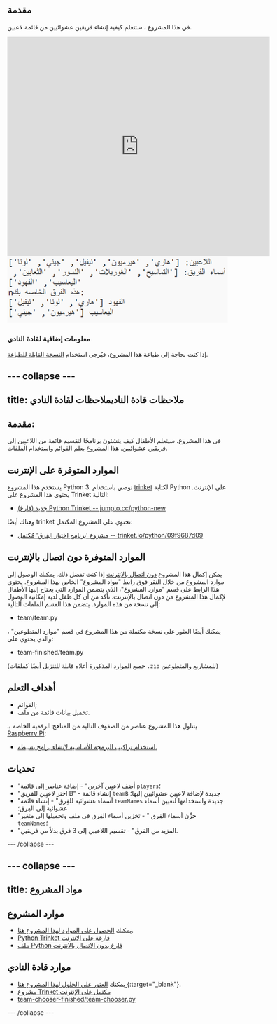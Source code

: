 ## مقدمة

في هذا المشروع ، ستتعلم كيفية إنشاء فريقين عشوائيين من قائمة لاعبين.

<div class="trinket">
  <iframe src="https://trinket.io/embed/python/09f9687d09?outputOnly=true&start=result" width="600" height="500" frameborder="0" marginwidth="0" marginheight="0" allowfullscreen>
  </iframe>
  <img src="images/team-finished.png">
</div>

### معلومات إضافية لقادة النادي

إذا كنت بحاجة إلى طباعة هذا المشروع، فيُرجى استخدام [النسخة القابلة للطباعة](https://projects.raspberrypi.org/ar-SA/projects/team-chooser/print).

--- collapse ---
---
title: ملاحظات قادة الناديملاحظات لقادة النادي
---
## مقدمة:

في هذا المشروع، سيتعلم الأطفال كيف ينشئون برنامجًا لتقسيم قائمة من اللاعبِين إلى فريقَين عشوائيين. هذا المشروع يعلم القوائم واستخدام الملفات.

## الموارد المتوفرة على الإنترنت


يستخدم هذا المشروع Python 3. نوصي باستخدام [trinket](https://trinket.io/) لكتابة Python على الإنترنت. يحتوي هذا المشروع على Trinket التالية:

* [جديد (فارغ) Python Trinket -- jumpto.cc/python-new](http://jumpto.cc/python-new)

وهناك أيضًا trinket تحتوي على المشروع المكتمل:

* [مشروع 'برنامج اختيار الفِرق' مُكتمل -- trinket.io/python/09f9687d09](https://trinket.io/python/09f9687d09)

## الموارد المتوفرة دون اتصال بالإنترنت

يمكن إكمال هذا المشروع [ دون اتصال بالإنترنت](https://www.codeclubprojects.org/en-GB/resources/python-working-offline/) إذا كنت تفضل ذلك. يمكنك الوصول إلى موارد المشروع من خلال النقر فوق رابط "مواد المشروع" الخاص بهذا المشروع. يحتوي هذا الرابط على قسم "موارد المشروع"، الذي يتضمن الموارد التي يحتاج إليها الأطفال لإكمال هذا المشروع من دون اتصال بالإنترنت. تأكد من أن كل طفل لديه إمكانية الوصول إلى نسخة من هذه الموارد. يتضمن هذا القسم الملفات التالية:

* team/team.py

يمكنك أيضًا العثور على نسخة مكتملة من هذا المشروع في قسم "موارد المتطوعين" ، والذي يحتوي على:

* team-finished/team.py

(جميع الموارد المذكورة أعلاه قابلة للتنزيل أيضًا كملفات `.zip` للمشاريع والمتطوعين)

## أهداف التعلم

* القوائم;
* تحميل بيانات قائمة من ملف.

يتناول هذا المشروع عناصر من الصفوف التالية من المناهج الرقمية الخاصة بـ [Raspberry Pi](http://rpf.io/curriculum):

* [استخدام تراكيب البرمجة الأساسية لإنشاء برامج بسيطة.](https://www.raspberrypi.org/curriculum/programming/creator)

## تحديات

* "أضف لاعبِين آخرين" - إضافة عناصر إلى قائمة `players`؛
* "اختر لاعبِين للفريق B" - إنشاء قائمة `teamB` جديدة لإضافة لاعبِين عشوائيين إليها؛
* "أسماء عشوائية للفِرق" - إنشاء قائمة `teamNames` جديدة واستخدامها لتعيين أسماء عشوائية إلى الفِرق؛
* "خزِّن أسماء الفِرق " - تخزين أسماء الفِرق في ملف وتحميلها إلى متغير `teamNames`؛
* "المزيد من الفرق" - تقسيم اللاعبين إلى 3 فرق بدلاً من فريقين.

--- /collapse ---

--- collapse ---
---
title: مواد المشروع
---
## موارد المشروع

* يمكنك [الحصول على الموارد لهذا المشروع هنا](http://rpf.io/p/ar-SA/team-chooser-go).
* [Python Trinket فارغة على الانترنت](http://jumpto.cc/python-new)
* [ملف Python فارغ بدون الاتصال بالانترنت](resources/new-new.py)

## موارد قادة النادي

* يمكنك [ العثور على الحلول لهذا المشروع هنا ](http://rpf.io/p/ar-SA/team-chooser-get){:target="_blank"}.
* [مشروع Trinket مكتمل على الإنترنت](https://trinket.io/python/09f9687d09)
* [team-chooser-finished/team-chooser.py](resources/team-chooser-finished-team-chooser.py)

--- /collapse ---